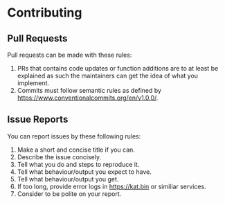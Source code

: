# Contributing

## Pull Requests

Pull requests can be made with these rules:

1. PRs that contains code updates or function additions are to at least be explained as such the maintainers can get the idea of what you implement.
2. Commits must follow semantic rules as defined by <https://www.conventionalcommits.org/en/v1.0.0/>.

## Issue Reports

You can report issues by these following rules:

1. Make a short and concise title if you can.
2. Describe the issue concisely.
3. Tell what you do and steps to reproduce it.
4. Tell what behaviour/output you expect to have.
5. Tell what behaviour/output you get.
6. If too long, provide error logs in <https://kat.bin> or similiar services.
7. Consider to be polite on your report.
